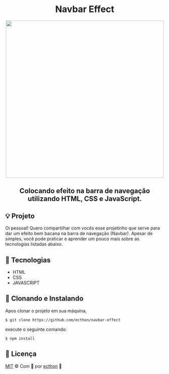 <h1 align="center">Navbar Effect</h1>
<p align="center"><img align="center" src="img/gif.gif" width="500"></p> 
<h2 align="center">Colocando efeito na barra de navegação utilizando HTML, CSS e JavaScript.</h2>

## 💡 Projeto
<p widht="800px">Oi pessoal!
Quero compartilhar com vocês esse projetinho que serve para dar um efeito bem bacana na barra de navegação (Navbar).
Apesar de simples, você pode praticar e aprender um pouco mais sobre as tecnologias listadas abaixo.</p>

## 🚀 Tecnologias

* HTML
* CSS
* JAVASCRIPT

## 👥 Clonando e Instalando

Apos clonar o projeto em sua máquina,

```
$ git clone https://github.com/ecthon/navbar-effect
```

execute o seguinte comando:
```
$ npm install
```

## 📄 Licença

[MIT](LICENSE) © Com 💜 por [ecthon](https://github.com/ecthon) 👾